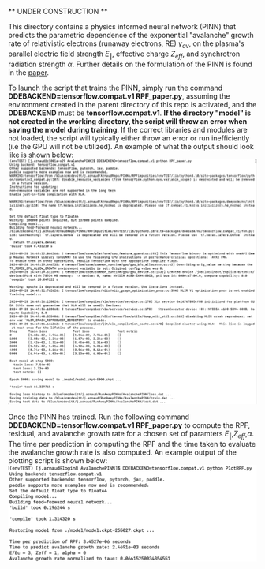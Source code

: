 ** UNDER CONSTRUCTION **

This directory contains a physics informed neural network (PINN) that predicts the parametric dependence of the exponential "avalanche" growth rate of relativistic electrons (runaway electrons, RE) $\gamma_{av}$, on the plasma's parallel electric field strength $E_\Vert$, effective charge $Z_{eff}$, and synchrotron radiation strength $\alpha$. Further details on the formulation of the PINN is found in the [paper](https://doi.org/10.1017/S0022377824000679). 

To launch the script that trains the PINN, simply run the command **DDEBACKEND=tensorflow.compat.v1 RPF_paper.py**, assuming the environment created in the parent directory of this repo is activated, and the **DDEBACKEND** must be **tensorflow.compat.v1**. **If the directory "model" is not created in the working directory, the script will throw an error when saving the model during training**. If the correct libraries and modules are not loaded, the script will typically either throw an error or run inefficiently (i.e the GPU will not be utilized). An example of what the output should look like is shown below:
![TrainingOutput](TrainingOutput.png)

Once the PINN has trained. Run the following command **DDEBACKEND=tensorflow.compat.v1 RPF_paper.py** to compute the RPF, residual, and avalanche growth rate for a chosen set of paramters $E_\Vert$,$Z_{eff}$,$\alpha$. The time per prediction in computing the RPF and the time taken to evaluate the avalanche growth rate is also computed. An example output of the plotting script is shown below:
![PlottingOutput](PlottingOutput.png)
